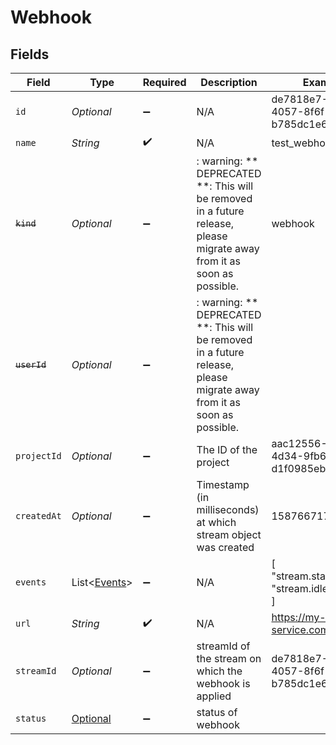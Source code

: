 # Webhook


## Fields

| Field                                                                                                                   | Type                                                                                                                    | Required                                                                                                                | Description                                                                                                             | Example                                                                                                                 |
| ----------------------------------------------------------------------------------------------------------------------- | ----------------------------------------------------------------------------------------------------------------------- | ----------------------------------------------------------------------------------------------------------------------- | ----------------------------------------------------------------------------------------------------------------------- | ----------------------------------------------------------------------------------------------------------------------- |
| `id`                                                                                                                    | *Optional<String>*                                                                                                      | :heavy_minus_sign:                                                                                                      | N/A                                                                                                                     | de7818e7-610a-4057-8f6f-b785dc1e6f88                                                                                    |
| `name`                                                                                                                  | *String*                                                                                                                | :heavy_check_mark:                                                                                                      | N/A                                                                                                                     | test_webhook                                                                                                            |
| ~~`kind`~~                                                                                                              | *Optional<String>*                                                                                                      | :heavy_minus_sign:                                                                                                      | : warning: ** DEPRECATED **: This will be removed in a future release, please migrate away from it as soon as possible. | webhook                                                                                                                 |
| ~~`userId`~~                                                                                                            | *Optional<String>*                                                                                                      | :heavy_minus_sign:                                                                                                      | : warning: ** DEPRECATED **: This will be removed in a future release, please migrate away from it as soon as possible. |                                                                                                                         |
| `projectId`                                                                                                             | *Optional<String>*                                                                                                      | :heavy_minus_sign:                                                                                                      | The ID of the project                                                                                                   | aac12556-4d65-4d34-9fb6-d1f0985eb0a9                                                                                    |
| `createdAt`                                                                                                             | *Optional<Double>*                                                                                                      | :heavy_minus_sign:                                                                                                      | Timestamp (in milliseconds) at which stream object was created                                                          | 1587667174725                                                                                                           |
| `events`                                                                                                                | List<[Events](../../models/components/Events.md)>                                                                       | :heavy_minus_sign:                                                                                                      | N/A                                                                                                                     | [<br/>"stream.started",<br/>"stream.idle"<br/>]                                                                         |
| `url`                                                                                                                   | *String*                                                                                                                | :heavy_check_mark:                                                                                                      | N/A                                                                                                                     | https://my-service.com/webhook                                                                                          |
| `streamId`                                                                                                              | *Optional<String>*                                                                                                      | :heavy_minus_sign:                                                                                                      | streamId of the stream on which the webhook is applied                                                                  | de7818e7-610a-4057-8f6f-b785dc1e6f88                                                                                    |
| `status`                                                                                                                | [Optional<Status>](../../models/components/Status.md)                                                                   | :heavy_minus_sign:                                                                                                      | status of webhook                                                                                                       |                                                                                                                         |